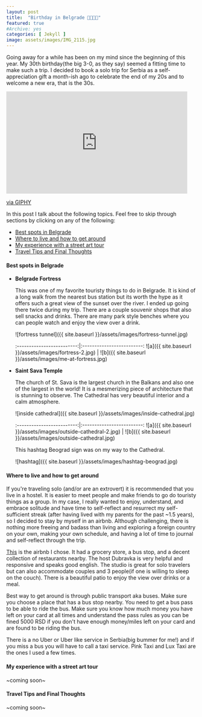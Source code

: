 ```yaml
---
layout: post
title:  "Birthday in Belgrade 🎂✨🇷🇸"
featured: true
#Archive: yes
categories: [ Jekyll ]
image: assets/images/IMG_2115.jpg
---
```


Going away for a while has been on my mind since the beginning of this year. My 30th birthday(the big 3-0, as they say) seemed a fitting time to make such a trip. I decided to book a solo trip for Serbia as a self-appreciation gift a month-ish ago to celebrate the end of my 20s and to welcome a new era, that is the 30s.


<iframe src="https://giphy.com/embed/jRvpDcLfozLIonuiaY" width="480" height="270" frameBorder="0" class="giphy-embed" allowFullScreen></iframe><p><a href="https://giphy.com/gifs/parks-and-recreation-rec-peacocktv-jRvpDcLfozLIonuiaY">via GIPHY</a></p>

In this post I talk about the following topics. Feel free to skip through sections by clicking on any of the following:

- [Best spots in Belgrade](#best-spots-in-belgrade)
- [Where to live and how to get around](#where-to-live-and-how-to-get-around)
- [My experience with a street art tour](#my-experience-with-a-street-art-tour)
- [Travel Tips and Final Thoughts](#travel-tips-and-final-thoughts)



#### Best spots in Belgrade

- **Belgrade Fortress**

  This was one of my favorite touristy things to do in Belgrade. It is kind of a long walk from the nearest bus station but its worth the hype as it offers such a great view of the sunset over the river. I ended up going there twice during my trip. There are a couple souvenir shops that also sell snacks and drinks. There are many park style benches where you can people watch and enjoy the view over a drink.

    ![fortress tunnel]({{ site.baseurl }}/assets/images/fortress-tunnel.jpg)

    :-------------------------:|:-------------------------:
    ![a]({{ site.baseurl }}/assets/images/fortress-2.jpg)  |  ![b]({{ site.baseurl }}/assets/images/me-at-fortress.jpg)

- **Saint Sava Temple**

  The church of St. Sava is the largest church in the Balkans and also one of the largest in the world! It is a mesmerizing piece of architecture that is stunning to observe. The Cathedral has very beautiful interior and a calm atmosphere.

  ![inside cathedral]({{ site.baseurl }}/assets/images/inside-cathedral.jpg)

  :-------------------------:|:-------------------------:
  ![a]({{ site.baseurl }}/assets/images/outside-cathedral-2.jpg)  |  ![b]({{ site.baseurl }}/assets/images/outside-cathedral.jpg)

  This hashtag Beograd sign was on my way to the Cathedral.

  ![hashtag]({{ site.baseurl }}/assets/images/hashtag-beograd.jpg)

#### Where to live and how to get around

  If you're traveling solo (and/or are an extrovert) it is recommended that you live in a hostel. It is easier to meet people and make friends to go do touristy things as a group. In my case, I really wanted to enjoy, understand, and embrace solitude and have time to self-reflect and resurrect my self-sufficient streak (after having lived with my parents for the past ~1.5 years), so I decided to stay by myself in an airbnb. Although challenging, there is nothing more freeing and badass than living and exploring a foreign country on your own, making your own schedule, and having a lot of time to journal and self-reflect through the trip.

  [This](https://www.airbnb.com/rooms/37154194?source_impression_id=p3_1635786880_7zGK3Eewbk5WBRwm&guests=1&adults=1) is the airbnb I chose. It had a grocery store, a bus stop, and a decent collection of restaurants nearby. The host Dubravka is very helpful and responsive and speaks good english. The studio is great for solo travelers but can also accommodate couples and 3 people(if one is willing to sleep on the couch). There is a beautiful patio to enjoy the view over drinks or a meal.

  Best way to get around is through public transport aka buses. Make sure you choose a place that has a bus stop nearby. You need to get a bus pass to be able to ride the bus. Make sure you know how much money you have left on your card at all times and understand the pass rules as you can be fined 5000 RSD if you don't have enough money/miles left on your card and are found to be riding the bus.

  There is a no Uber or Uber like service in Serbia(big bummer for me!) and if you miss a bus you will have to call a taxi service. Pink Taxi and Lux Taxi are the ones I used a few times.


#### My experience with a street art tour

~coming soon~

#### Travel Tips and Final Thoughts

~coming soon~
